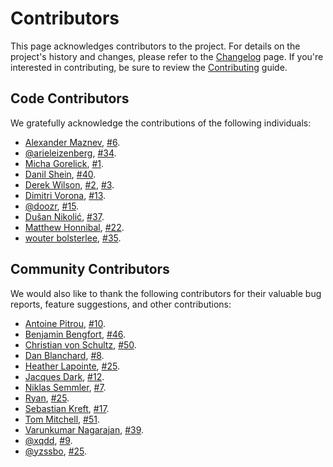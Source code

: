 # Contributors

This page acknowledges contributors to the project. For details on the
project's history and changes, please refer to the
[Changelog](./changelog.md)
page. If you're interested in contributing, be sure to review the
[Contributing](./CONTRIBUTING.md) guide.

## Code Contributors

We gratefully acknowledge the contributions of the following individuals:

- [Alexander Maznev](https://github.com/pik),
  [#6](https://github.com/hajimes/mmh3/pull/6).
- [@arieleizenberg](https://github.com/arieleizenberg),
  [#34](https://github.com/hajimes/mmh3/pull/34).
- [Micha Gorelick](https://github.com/mynameisfiber),
  [#1](https://github.com/hajimes/mmh3/pull/1).
- [Danil Shein](https://github.com/dshein-alt),
  [#40](https://github.com/hajimes/mmh3/pull/40).
- [Derek Wilson](https://github.com/underrun),
  [#2](https://github.com/hajimes/mmh3/pull/2),
  [#3](https://github.com/hajimes/mmh3/pull/3).
- [Dimitri Vorona](https://github.com/alendit),
  [#13](https://github.com/hajimes/mmh3/pull/13).
- [@doozr](https://github.com/doozr),
  [#15](https://github.com/hajimes/mmh3/pull/15).
- [Dušan Nikolić](https://github.com/n-dusan),
  [#37](https://github.com/hajimes/mmh3/pull/37).
- [Matthew Honnibal](https://github.com/honnibal),
  [#22](https://github.com/hajimes/mmh3/pull/22).
- [wouter bolsterlee](https://github.com/wbolster),
  [#35](https://github.com/hajimes/mmh3/pull/35).

## Community Contributors

We would also like to thank the following contributors for their valuable
bug reports, feature suggestions, and other contributions:

- [Antoine Pitrou](https://github.com/pitrou),
  [#10](https://github.com/hajimes/mmh3/issues/10).
- [Benjamin Bengfort](https://github.com/bbengfort),
  [#46](https://github.com/hajimes/mmh3/issues/46).
- [Christian von Schultz](https://github.com/vonschultz),
  [#50](https://github.com/hajimes/mmh3/issues/50).
- [Dan Blanchard](https://github.com/dan-blanchard),
  [#8](https://github.com/hajimes/mmh3/issues/8).
- [Heather Lapointe](https://github.com/Alphadelta14),
  [#25](https://github.com/hajimes/mmh3/issues/25).
- [Jacques Dark](https://github.com/jqdark),
  [#12](https://github.com/hajimes/mmh3/issues/12).
- [Niklas Semmler](https://github.com/niklassemmler),
  [#7](https://github.com/hajimes/mmh3/issues/7).
- [Ryan](https://github.com/ryanfwy),
  [#25](https://github.com/hajimes/mmh3/issues/25).
- [Sebastian Kreft](https://github.com/sk-),
  [#17](https://github.com/hajimes/mmh3/issues/17).
- [Tom Mitchell](https://github.com/tcmitchell),
  [#51](https://github.com/hajimes/mmh3/issues/51).
- [Varunkumar Nagarajan](https://github.com/varunkumar),
  [#39](https://github.com/hajimes/mmh3/issues/39).
- [@xqdd](https://github.com/xqdd),
  [#9](https://github.com/hajimes/mmh3/issues/9).
- [@yzssbo](https://github.com/yzssbo),
  [#25](https://github.com/hajimes/mmh3/issues/25).
